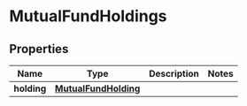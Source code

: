 

# MutualFundHoldings


## Properties

| Name | Type | Description | Notes |
|------------ | ------------- | ------------- | -------------|
|**holding** | [**MutualFundHolding**](MutualFundHolding.md) |  |  |



